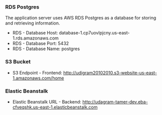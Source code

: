 

### RDS Postgres

The application server uses AWS RDS Postgres as a database for storing and retrieving information.

- RDS - Database Host: database-1.cp7uovlpjcny.us-east-1.rds.amazonaws.com
- RDS - Database Port: 5432
- RDS - Database Name: postgres

### S3 Bucket

- S3 Endpoint - Frontend: <http://udigram20102010.s3-website-us-east-1.amazonaws.com/home>


### Elastic Beanstalk


- Elastic Beanstalk URL - Backend: <http://udagram-tamer-dev.eba-cfveqshk.us-east-1.elasticbeanstalk.com>
